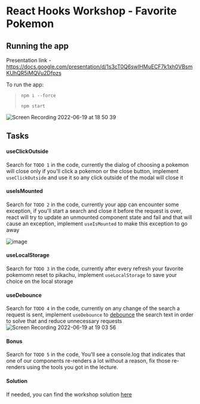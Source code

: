 # React Hooks Workshop - Favorite Pokemon

## Running the app

Presentation link - https://docs.google.com/presentation/d/1s3cT0Q6swIHMuECF7k1xh0VBsmKUhQR5iMQVu2Dfpzs

To run the app:

> `npm i --force`
>
> `npm start`

![Screen Recording 2022-06-19 at 18 50 39](https://user-images.githubusercontent.com/65164924/174489650-3e64d3c1-c9f7-4f46-bb30-3a5ea409bd90.gif)

## Tasks

#### useClickOutside

Search for `TODO 1` in the code, currently the dialog of choosing a pokemon will close only if you'll click a pokemon or the close button, implement `useClickOutside` and use it so any click outside of the modal will close it

#### useIsMounted

Search for `TODO 2` in the code, currently your app can encounter some exception, if you'll start a search and close it before the request is over, react will try to update an unmounted component state and fail and that will cause an exception, implement `useIsMounted` to make this exception to go away

![image](https://user-images.githubusercontent.com/65164924/174626589-033fbcf7-cc92-45ba-b64a-375cf1692fc9.png)

#### useLocalStorage

Search for `TODO 3` in the code, currently after every refresh your favorite pokemomn reset to pikachu, implement `useLocalStorage` to save your choice on the local storage

#### useDebounce

Search for `TODO 4` in the code, currently on any change of the search a request is sent, implement `useDebounce` to [debounce](https://levelup.gitconnected.com/debounce-in-javascript-improve-your-applications-performance-5b01855e086) the search text in order to solve that and reduce unnecessary requests
![Screen Recording 2022-06-19 at 19 03 56](https://user-images.githubusercontent.com/65164924/174489980-daad1c80-73e4-40d2-a155-bb6b51af35be.gif)

#### Bonus

Search for `TODO 5` in the code, You'll see a console.log that indicates that one of our components re-renders a lot without a reason, fix those re-renders using the tools you got in the lecture.








#### Solution
If needed, you can find the workshop solution [here](https://github.com/monday-u-com/workshop-12/pull/2)
